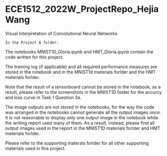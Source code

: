 # ECE1512_2022W_ProjectRepo_HejiaWang
Visual Interpretation of Convolutional Neural Networks  
  
  
  
`In the Project A folder:  `

  The notebooks MNIST1D_Gloria.ipynb and HMT_Gloria.ipynb contain the code written for this project.  
  
  The training log (if applicable) and all required performance measures are stored in the notebook and in the MNIST1d materials forlder and the HMT materials forlder.  
  
  Note that the result of a tensorboard cannot be stored in the notebook, as a result, please refer to the screenshots in the MNIST1D folder for the accurcy and loss curve in Task 1 Question 3a.
  
  The image outputs are not stored in the notebooks, for the way the code was arranged in the notebooks cannot generate all the output images once. It is not reasonable to display only one output image in the notebook while the writing report used many of them. As a result, instead, please find all output images used in the report in the MNIST1D materials forlder and HMT materials forlder.  
  
  Please refer to the supporting materals forlder for all other supporting materials used in this project.



